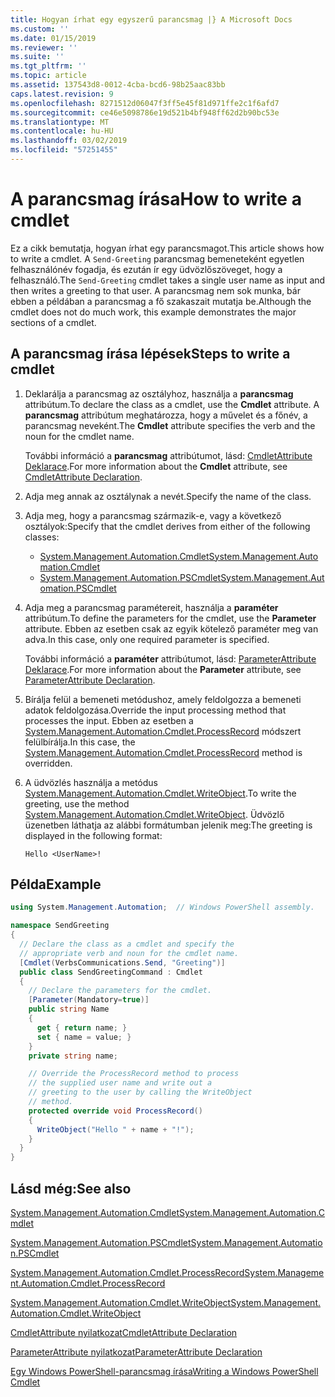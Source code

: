 ```yaml
---
title: Hogyan írhat egy egyszerű parancsmag |} A Microsoft Docs
ms.custom: ''
ms.date: 01/15/2019
ms.reviewer: ''
ms.suite: ''
ms.tgt_pltfrm: ''
ms.topic: article
ms.assetid: 137543d8-0012-4cba-bcd6-98b25aac83bb
caps.latest.revision: 9
ms.openlocfilehash: 8271512d06047f3ff5e45f81d971ffe2c1f6afd7
ms.sourcegitcommit: ce46e5098786e19d521b4bf948ff62d2b90bc53e
ms.translationtype: MT
ms.contentlocale: hu-HU
ms.lasthandoff: 03/02/2019
ms.locfileid: "57251455"
---
```

# <a name="how-to-write-a-cmdlet"></a><span data-ttu-id="f6776-102">A parancsmag írása</span><span class="sxs-lookup"><span data-stu-id="f6776-102">How to write a cmdlet</span></span>

<span data-ttu-id="f6776-103">Ez a cikk bemutatja, hogyan írhat egy parancsmagot.</span><span class="sxs-lookup"><span data-stu-id="f6776-103">This article shows how to write a cmdlet.</span></span> <span data-ttu-id="f6776-104">A `Send-Greeting` parancsmag bemeneteként egyetlen felhasználónév fogadja, és ezután ír egy üdvözlőszöveget, hogy a felhasználó.</span><span class="sxs-lookup"><span data-stu-id="f6776-104">The `Send-Greeting` cmdlet takes a single user name as input and then writes a greeting to that user.</span></span> <span data-ttu-id="f6776-105">A parancsmag nem sok munka, bár ebben a példában a parancsmag a fő szakaszait mutatja be.</span><span class="sxs-lookup"><span data-stu-id="f6776-105">Although the cmdlet does not do much work, this example demonstrates the major sections of a cmdlet.</span></span>

## <a name="steps-to-write-a-cmdlet"></a><span data-ttu-id="f6776-106">A parancsmag írása lépések</span><span class="sxs-lookup"><span data-stu-id="f6776-106">Steps to write a cmdlet</span></span>

1. <span data-ttu-id="f6776-107">Deklarálja a parancsmag az osztályhoz, használja a **parancsmag** attribútum.</span><span class="sxs-lookup"><span data-stu-id="f6776-107">To declare the class as a cmdlet, use the **Cmdlet** attribute.</span></span> <span data-ttu-id="f6776-108">A **parancsmag** attribútum meghatározza, hogy a művelet és a főnév, a parancsmag neveként.</span><span class="sxs-lookup"><span data-stu-id="f6776-108">The **Cmdlet** attribute specifies the verb and the noun for the cmdlet name.</span></span>

   <span data-ttu-id="f6776-109">További információ a **parancsmag** attribútumot, lásd: [CmdletAttribute Deklarace](cmdlet-attribute-declaration.md).</span><span class="sxs-lookup"><span data-stu-id="f6776-109">For more information about the **Cmdlet** attribute, see [CmdletAttribute Declaration](cmdlet-attribute-declaration.md).</span></span>

2. <span data-ttu-id="f6776-110">Adja meg annak az osztálynak a nevét.</span><span class="sxs-lookup"><span data-stu-id="f6776-110">Specify the name of the class.</span></span>

3. <span data-ttu-id="f6776-111">Adja meg, hogy a parancsmag származik-e, vagy a következő osztályok:</span><span class="sxs-lookup"><span data-stu-id="f6776-111">Specify that the cmdlet derives from either of the following classes:</span></span>

   * [<span data-ttu-id="f6776-112">System.Management.Automation.Cmdlet</span><span class="sxs-lookup"><span data-stu-id="f6776-112">System.Management.Automation.Cmdlet</span></span>](/dotnet/api/System.Management.Automation.Cmdlet)
   * [<span data-ttu-id="f6776-113">System.Management.Automation.PSCmdlet</span><span class="sxs-lookup"><span data-stu-id="f6776-113">System.Management.Automation.PSCmdlet</span></span>](/dotnet/api/System.Management.Automation.PSCmdlet)

4. <span data-ttu-id="f6776-114">Adja meg a parancsmag paramétereit, használja a **paraméter** attribútum.</span><span class="sxs-lookup"><span data-stu-id="f6776-114">To define the parameters for the cmdlet, use the **Parameter** attribute.</span></span> <span data-ttu-id="f6776-115">Ebben az esetben csak az egyik kötelező paraméter meg van adva.</span><span class="sxs-lookup"><span data-stu-id="f6776-115">In this case, only one required parameter is specified.</span></span>

   <span data-ttu-id="f6776-116">További információ a **paraméter** attribútumot, lásd: [ParameterAttribute Deklarace](parameter-attribute-declaration.md).</span><span class="sxs-lookup"><span data-stu-id="f6776-116">For more information about the **Parameter** attribute, see [ParameterAttribute Declaration](parameter-attribute-declaration.md).</span></span>

5. <span data-ttu-id="f6776-117">Bírálja felül a bemeneti metódushoz, amely feldolgozza a bemeneti adatok feldolgozása.</span><span class="sxs-lookup"><span data-stu-id="f6776-117">Override the input processing method that processes the input.</span></span> <span data-ttu-id="f6776-118">Ebben az esetben a [System.Management.Automation.Cmdlet.ProcessRecord](/dotnet/api/System.Management.Automation.Cmdlet.ProcessRecord) módszert felülbírálja.</span><span class="sxs-lookup"><span data-stu-id="f6776-118">In this case, the [System.Management.Automation.Cmdlet.ProcessRecord](/dotnet/api/System.Management.Automation.Cmdlet.ProcessRecord) method is overridden.</span></span>

6. <span data-ttu-id="f6776-119">A üdvözlés használja a metódus [System.Management.Automation.Cmdlet.WriteObject](/dotnet/api/System.Management.Automation.Cmdlet.WriteObject).</span><span class="sxs-lookup"><span data-stu-id="f6776-119">To write the greeting, use the method [System.Management.Automation.Cmdlet.WriteObject](/dotnet/api/System.Management.Automation.Cmdlet.WriteObject).</span></span>
   <span data-ttu-id="f6776-120">Üdvözlő üzenetben láthatja az alábbi formátumban jelenik meg:</span><span class="sxs-lookup"><span data-stu-id="f6776-120">The greeting is displayed in the following format:</span></span>

   ```Output
   Hello <UserName>!
   ```

## <a name="example"></a><span data-ttu-id="f6776-121">Példa</span><span class="sxs-lookup"><span data-stu-id="f6776-121">Example</span></span>

```csharp
using System.Management.Automation;  // Windows PowerShell assembly.

namespace SendGreeting
{
  // Declare the class as a cmdlet and specify the
  // appropriate verb and noun for the cmdlet name.
  [Cmdlet(VerbsCommunications.Send, "Greeting")]
  public class SendGreetingCommand : Cmdlet
  {
    // Declare the parameters for the cmdlet.
    [Parameter(Mandatory=true)]
    public string Name
    {
      get { return name; }
      set { name = value; }
    }
    private string name;

    // Override the ProcessRecord method to process
    // the supplied user name and write out a
    // greeting to the user by calling the WriteObject
    // method.
    protected override void ProcessRecord()
    {
      WriteObject("Hello " + name + "!");
    }
  }
}
```

## <a name="see-also"></a><span data-ttu-id="f6776-122">Lásd még:</span><span class="sxs-lookup"><span data-stu-id="f6776-122">See also</span></span>

[<span data-ttu-id="f6776-123">System.Management.Automation.Cmdlet</span><span class="sxs-lookup"><span data-stu-id="f6776-123">System.Management.Automation.Cmdlet</span></span>](/dotnet/api/System.Management.Automation.Cmdlet)

[<span data-ttu-id="f6776-124">System.Management.Automation.PSCmdlet</span><span class="sxs-lookup"><span data-stu-id="f6776-124">System.Management.Automation.PSCmdlet</span></span>](/dotnet/api/System.Management.Automation.PSCmdlet)

[<span data-ttu-id="f6776-125">System.Management.Automation.Cmdlet.ProcessRecord</span><span class="sxs-lookup"><span data-stu-id="f6776-125">System.Management.Automation.Cmdlet.ProcessRecord</span></span>](/dotnet/api/System.Management.Automation.Cmdlet.ProcessRecord)

[<span data-ttu-id="f6776-126">System.Management.Automation.Cmdlet.WriteObject</span><span class="sxs-lookup"><span data-stu-id="f6776-126">System.Management.Automation.Cmdlet.WriteObject</span></span>](/dotnet/api/System.Management.Automation.Cmdlet.WriteObject)

[<span data-ttu-id="f6776-127">CmdletAttribute nyilatkozat</span><span class="sxs-lookup"><span data-stu-id="f6776-127">CmdletAttribute Declaration</span></span>](cmdlet-attribute-declaration.md)

[<span data-ttu-id="f6776-128">ParameterAttribute nyilatkozat</span><span class="sxs-lookup"><span data-stu-id="f6776-128">ParameterAttribute Declaration</span></span>](parameter-attribute-declaration.md)

[<span data-ttu-id="f6776-129">Egy Windows PowerShell-parancsmag írása</span><span class="sxs-lookup"><span data-stu-id="f6776-129">Writing a Windows PowerShell Cmdlet</span></span>](writing-a-windows-powershell-cmdlet.md)